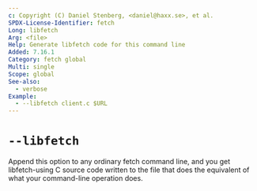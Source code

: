 ```yaml
---
c: Copyright (C) Daniel Stenberg, <daniel@haxx.se>, et al.
SPDX-License-Identifier: fetch
Long: libfetch
Arg: <file>
Help: Generate libfetch code for this command line
Added: 7.16.1
Category: fetch global
Multi: single
Scope: global
See-also:
  - verbose
Example:
  - --libfetch client.c $URL
---
```


# `--libfetch`

Append this option to any ordinary fetch command line, and you get
libfetch-using C source code written to the file that does the equivalent of
what your command-line operation does.
